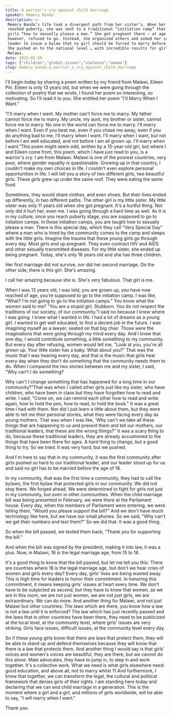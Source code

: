 ```yaml
---
title: A warrior’s cry against child marriage
speaker: Memory Banda
description: >-
 Memory Banda’s life took a divergent path from her sister’s. When her sister
 reached puberty, she was sent to a traditional “initiation camp” that teaches
 girls “how to sexually please a man.” She got pregnant there — at age 11. Banda,
 however, refused to go. Instead, she organized others and asked her community’s
 leader to issue a bylaw that no girl should be forced to marry before turning 18.
 She pushed on to the national level … with incredible results for girls across
 Malawi.
date: 2015-05-29
tags: ["children","global-issues","violence","women"]
slug: memory_banda_a_warrior_s_cry_against_child_marriage
---
```


I'll begin today by sharing a poem written by my friend from Malawi, Eileen Piri. Eileen
is only 13 years old, but when we were going through the collection of poetry that we
wrote, I found her poem so interesting, so motivating. So I'll read it to you. She
entitled her poem "I'll Marry When I Want." 

"I'll marry when I want. My mother can't force me to marry. My father cannot force me to
marry. My uncle, my aunt, my brother or sister, cannot force me to marry. No one in the
world can force me to marry. I'll marry when I want. Even if you beat me, even if you
chase me away, even if you do anything bad to me, I'll marry when I want. I'll marry when I
want, but not before I am well educated, and not before I am all grown up. I'll marry when
I want."This poem might seem odd, written by a 13-year-old girl, but where I and Eileen
come from, this poem, which I have just read to you, is a warrior's cry. I am from Malawi.
Malawi is one of the poorest countries, very poor, where gender equality is
questionable. Growing up in that country, I couldn't make my own choices in life. I
couldn't even explore personal opportunities in life. I will tell you a story of two
different girls, two beautiful girls. These girls grew up under the same roof. They were
eating the same food.

Sometimes, they would share clothes, and even shoes. But their lives ended up differently,
in two different paths. The other girl is my little sister. My little sister was only 11
years old when she got pregnant. It's a hurtful thing. Not only did it hurt her, even me.
I was going through a hard time as well. As it is in my culture, once you reach puberty
stage, you are supposed to go to initiation camps. In these initiation camps, you are
taught how to sexually please a man. There is this special day, which they call "Very
Special Day" where a man who is hired by the community comes to the camp and sleeps with
the little girls. Imagine the trauma that these young girls go through every day. Most
girls end up pregnant. They even contract HIV and AIDS and other sexually transmitted
diseases. For my little sister, she ended up being pregnant. Today, she's only 16 years old
and she has three children.

Her first marriage did not survive, nor did her second marriage. On the other side, there
is this girl. She's amazing. 

I call her amazing because she is. She's very fabulous. That girl is me.

When I was 13 years old, I was told, you are grown up, you have now reached of age, you're
supposed to go to the initiation camp. I was like, "What? I'm not going to go to the
initiation camps." You know what the women said to me? "You are a stupid girl. Stubborn.
You do not respect the traditions of our society, of our community."I said no because I
knew where I was going. I knew what I wanted in life. I had a lot of dreams as a young
girl. I wanted to get well educated, to find a decent job in the future. I was imagining
myself as a lawyer, seated on that big chair. Those were the imaginations that were
going through my mind every day. And I knew that one day, I would contribute something, a
little something to my community. But every day after refusing, women would tell me, "Look
at you, you're all grown up. Your little sister has a baby. What about you?" That was the
music that I was hearing every day, and that is the music that girls hear every day when
they don't do something that the community needs them to do. When I compared the two
stories between me and my sister, I said, "Why can't I do something?

Why can't I change something that has happened for a long time in our community?"That was
when I called other girls just like my sister, who have children, who have been in class
but they have forgotten how to read and write. I said, "Come on, we can remind each other
how to read and write again, how to hold the pen, how to read, to hold the book." It was a
great time I had with them. Nor did I just learn a little about them, but they were able
to tell me their personal stories, what they were facing every day as young mothers. That
was when I was like, 'Why can't we take all these things that are happening to us and
present them and tell our mothers, our traditional leaders, that these are the wrong
things?" It was a scary thing to do, because these traditional leaders, they are already
accustomed to the things that have been there for ages. A hard thing to change, but a
good thing to try. So we tried. It was very hard, but we pushed.

And I'm here to say that in my community, it was the first community after girls pushed
so hard to our traditional leader, and our leader stood up for us and said no girl has to
be married before the age of 18. 

In my community, that was the first time a community, they had to call the bylaws, the
first bylaw that protected girls in our community. We did not stop there. We forged ahead.
We were determined to fight for girls not just in my community, but even in other
communities. When the child marriage bill was being presented in February, we were there
at the Parliament house. Every day, when the members of Parliament were entering, we were
telling them, "Would you please support the bill?" And we don't have much technology like
here, but we have our small phones. So we said, "Why can't we get their numbers and text
them?" So we did that. It was a good thing. 

So when the bill passed, we texted them back, "Thank you for supporting the bill."

And when the bill was signed by the president, making it into law, it was a plus. Now, in
Malawi, 18 is the legal marriage age, from 15 to 18. 

It's a good thing to know that the bill passed, but let me tell you this: There are
countries where 18 is the legal marriage age, but don't we hear cries of women and girls
every day? Every day, girls' lives are being wasted away. This is high time for leaders to
honor their commitment. In honoring this commitment, it means keeping girls' issues at
heart every time. We don't have to be subjected as second, but they have to know that
women, as we are in this room, we are not just women, we are not just girls, we are
extraordinary. We can do more. And another thing for Malawi, and not just Malawi but other
countries: The laws which are there, you know how a law is not a law until it is enforced?
The law which has just recently passed and the laws that in other countries have been
there, they need to be publicized at the local level, at the community level, where girls'
issues are very striking. Girls face issues, difficult issues, at the community level
every day.

So if these young girls know that there are laws that protect them, they will be able to
stand up and defend themselves because they will know that there is a law that protects
them. And another thing I would say is that girls' voices and women's voices are beautiful,
they are there, but we cannot do this alone. Male advocates, they have to jump in, to step
in and work together. It's a collective work. What we need is what girls elsewhere need:
good education, and above all, not to marry whilst 11.And furthermore, I know that
together, we can transform the legal, the cultural and political framework that denies
girls of their rights. I am standing here today and declaring that we can end child
marriage in a generation. This is the moment where a girl and a girl, and millions of
girls worldwide, will be able to say, "I will marry when I want."

Thank you. 

<!--
ad_duration=3.33
comment_count=66
event="TEDWomen 2015"
external_start_time=0
intro_duration=11.82
is_subtitle_required="False"
is_talk_featured="True"
language="en"
language_swap="False"
native_language="en"
number_of_related_talks=6
number_of_speakers=1
number_of_subtitled_videos=37
number_of_tags=4
number_of_talk_download_languages=38
number_of_talk_more_resources=0
number_of_talk_recommendations=0
number_of_talks_take_actions=0
post_ad_duration=0.83
published_timestamp="2015-07-07 15:06:06"
recording_date="2015-05-29"
speaker_description="Activist"
speaker_is_published=1
speaker_name="Memory Banda"
talk_name="A warrior’s cry against child marriage"
talks_tags=["children","global-issues","violence","women"]
url_audio="https://download.ted.com/talks/MemoryBanda_2015W.mp3?apikey=acme-roadrunner"
url_photo_speaker="https://pe.tedcdn.com/images/ted/f8f8e6618f206c2583a95470fc87b399c085b3f6_254x191.jpg"
url_photo_talk="https://pe.tedcdn.com/images/ted/1ced1956ccf6f535c276e51ed5a76132013a6d7e_2880x1620.jpg"
url_webpage="https://www.ted.com/talks/memory_banda_a_warrior_s_cry_against_child_marriage"
video_type_name="TED Stage Talk"
-->